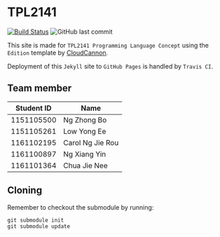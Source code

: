 # TPL2141

[![Build Status](https://travis-ci.org/garyng/tpl2141.svg?branch=master)](https://travis-ci.org/garyng/tpl2141)
![GitHub last commit](https://img.shields.io/github/last-commit/garyng/tpl2141.svg)

This site is made for `TPL2141 Programming Language Concept` using the `Edition` template by [CloudCannon](https://github.com/CloudCannon/edition-jekyll-template).

Deployment of this `Jekyll` site to `GitHub Pages` is handled by `Travis CI`.

## Team member

| Student ID | Name             |
| ---------- | ---------------- |
| 1151105500 | Ng Zhong Bo      |
| 1151105261 | Low Yong Ee      |
| 1161102195 | Carol Ng Jie Rou |
| 1161100897 | Ng Xiang Yin     |
| 1161101364 | Chua Jie Nee     |

## Cloning

Remember to checkout the submodule by running:

```
git submodule init
git submodule update
```